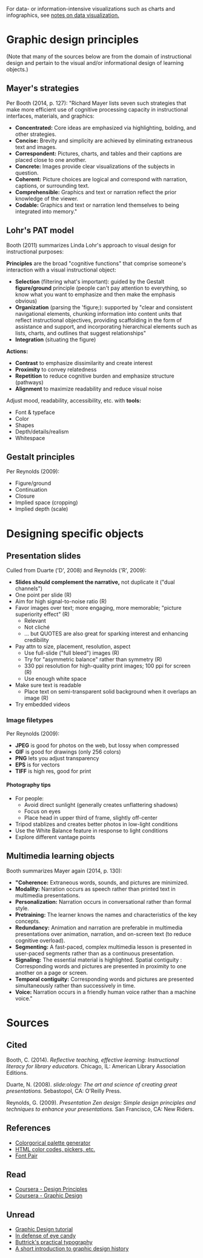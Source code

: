 

For data- or information-intensive visualizations such as charts and infographics, see [notes on data visualization.](https://jtkovacs.github.io/refs/data-viz.html)


# Graphic design principles

(Note that many of the sources below are from the domain of instructional design and pertain to the visual and/or informational design of learning objects.)

## Mayer's strategies

Per Booth (2014, p. 127): "Richard Mayer lists seven such strategies that make more efficient use of cognitive processing capacity in instructional interfaces, materials, and graphics:

- **Concentrated:** Core ideas are emphasized via highlighting, bolding, and other strategies.
- **Concise:** Brevity and simplicity are achieved by eliminating extraneous text and images.
- **Correspondent:** Pictures, charts, and tables and their captions are placed close to one another.
- **Concrete:** Images provide clear visualizations of the subjects in question.
- **Coherent:** Picture choices are logical and correspond with narration, captions, or surrounding text.
- **Comprehensible:** Graphics and text or narration reflect the prior knowledge of the viewer.
- **Codable:** Graphics and text or narration lend themselves to being integrated into memory."

## Lohr's PAT model

Booth (2011) summarizes Linda Lohr's approach to visual design for instructional purposes:

**Principles** are the broad "cognitive functions" that comprise someone's interaction with a visual instructional object:

- **Selection** (filtering what's important): guided by the Gestalt **figure/ground** principle (people can't pay attention to everything, so know what you want to emphasize and then make the emphasis obvious)
- **Organization** (parsing the 'figure;): supported by "clear and consistent navigational elements, chunking information into content units that reflect instructional objectives, providing scaffolding in the form of assistance and support, and incorporating hierarchical elements such as lists, charts, and outlines that suggest relationships"
- **Integration** (situating the figure)

**Actions:**

- **Contrast** to emphasize dissimilarity and create interest
- **Proximity** to convey relatedness
- **Repetition** to reduce cognitive burden and emphasize structure (pathways)
- **Alignment** to maximize readability and reduce visual noise

Adjust mood, readability, accessibility, etc. with **tools:**

- Font & typeface
- Color
- Shapes
- Depth/details/realism
- Whitespace

## Gestalt principles

Per Reynolds (2009):

- Figure/ground
- Continuation
- Closure
- Implied space (cropping)
- Implied depth (scale)




# Designing specific objects

## Presentation slides

Culled from Duarte ('D', 2008) and Reynolds ('R', 2009):

- **Slides should complement the narrative,** not duplicate it ("dual channels")
- One point per slide (R)
- Aim for high signal-to-noise ratio (R)
- Favor images over text; more engaging, more memorable; "picture superiority effect" (R)
    - Relevant
    - Not cliché
    - ... but QUOTES are also great for sparking interest and enhancing credibility
- Pay attn to size, placement, resolution, aspect
    - Use full-slide ("full bleed") images (R)
    - Try for "asymmetric balance" rather than symmetry (R)
    - 330 ppi resolution for high-quality print images; 100 ppi for screen (R)
    - Use enough white space
- Make sure text is readable
    - Place text on semi-transparent solid background when it overlaps an image (R)
- Try embedded videos

### Image filetypes

Per Reynolds (2009):

- **JPEG** is good for photos on the web, but lossy when compressed
- **GIF** is good for drawings (only 256 colors)
- **PNG** lets you adjust transparency
- **EPS** is for vectors
- **TIFF** is high res, good for print

#### Photography tips

- For people:
    - Avoid direct sunlight (generally creates unflattering shadows)
    - Focus on eyes
    - Place head in upper third of frame, slightly off-center
- Tripod stablizes and creates better photos in low-light conditions
- Use the White Balance feature in response to light conditions
- Explore different vantage points


## Multimedia learning objects

Booth summarizes Mayer again (2014, p. 130):

- **"Coherence:** Extraneous words, sounds, and pictures are minimized.
- **Modality:** Narration occurs as speech rather than printed text in multimedia presentations.
- **Personalization:** Narration occurs in conversational rather than formal style.
- **Pretraining:** The learner knows the names and characteristics of the key concepts.
- **Redundancy:** Animation and narration are preferable in multimedia presentations over animation, narration, and on-screen text (to reduce cognitive overload).
- **Segmenting:** A fast-paced, complex multimedia lesson is presented in user-paced segments rather than as a continuous presentation.
- **Signaling:** The essential material is highlighted. Spatial contiguity : Corresponding words and pictures are presented in proximity to one another on a page or screen.
- **Temporal contiguity:** Corresponding words and pictures are presented simultaneously rather than successively in time.
- **Voice:** Narration occurs in a friendly human voice rather than a machine voice."





# Sources

## Cited

Booth, C. (2014). _Reflective teaching, effective learning: Instructional literacy for library educators._ Chicago, IL: American Library Association Editions.

Duarte, N. (2008). _slide:ology: The art and science of creating great presentations._ Sebastopol, CA: O'Reilly Press.

Reynolds, G. (2009). _Presentation Zen design: Simple design principles and techniques to enhance your presentations._ San Francisco, CA: New Riders.

## References

- [Colorgorical palette generator](http://vrl.cs.brown.edu/color)
- [HTML color codes, pickers, etc.](http://htmlcolorcodes.com/)
- [Font Pair](http://fontpair.co/)

## Read

- [Coursera - Design Principles](https://www.coursera.org/learn/design-principles)
- [Coursera - Graphic Design](https://www.coursera.org/learn/fundamentals-of-graphic-design)

## Unread

- [Graphic Design tutorial](http://www.afterhoursprogramming.com/tutorial/Graphic-Design/Introduction/)
- [In defense of eye candy](http://alistapart.com/article/indefenseofeyecandy)
- [Buttrick's practical typography](http://practicaltypography.com/index.html#toc)
- [A short introduction to graphic design history](http://www.designhistory.org/index.html)
